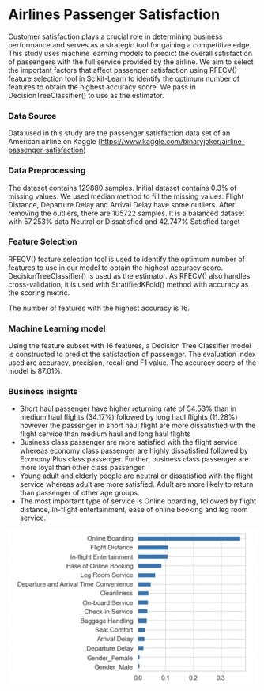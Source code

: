 # Airlines Passenger Satisfaction
Customer satisfaction plays a crucial role in determining business performance and serves as a strategic tool for gaining a competitive edge. This study uses machine learning models to predict the overall satisfaction of passengers with the full service provided by the airline. We aim to select the important factors that affect passenger satisfaction using RFECV() feature selection tool in Scikit-Learn to identify the optimum number of features to obtain the highest accuracy score. We pass in DecisionTreeClassifier() to use as the estimator.

### Data Source
Data used in this study are the passenger satisfaction data set of an American airline on Kaggle (https://www.kaggle.com/binaryjoker/airline-passenger-satisfaction) 

### Data Preprocessing
The dataset contains 129880 samples. Initial dataset contains 0.3% of missing values. We used median method to fill the missing values. Flight Distance, Departure Delay and Arrival Delay have some outliers. After removing the outliers, there are 105722 samples. It is a balanced dataset with 57.253% data Neutral or Dissatisfied and 42.747% Satisfied target

### Feature Selection
RFECV() feature selection tool is used to identify the optimum number of features to use in our model to obtain the highest accuracy score. DecisionTreeClassifier() is used as the estimator. As RFECV() also handles cross-validation, it is used with StratifiedKFold() method with accuracy as the scoring metric. 

The number of features with the highest accuracy is 16. 

### Machine Learning model
Using the feature subset with 16 features, a Decision Tree Classifier model is constructed to predict the satisfaction of passenger. The evaluation index used are accuracy, precision, recall and F1 value.
The accuracy score of the model is 87.01%.

### Business insights
- Short haul passenger have higher returning rate of 54.53% than in medium haul flights (34.17%) followed by long haul flights (11.28%) however the passenger in short haul flight are more dissatisfied with the flight service than medium haul and long haul flights
- Business class passenger are more satisfied with the flight service whereas economy class passenger are highly dissatisfied followed by Economy Plus class passenger. Further, business class passenger are more loyal than other class passenger.
- Young adult and elderly people are neutral or dissatisfied with the flight service whereas adult are more satisfied. Adult are more likely to return than passenger of other age groups.
- The most important type of service is Online boarding, followed by flight distance, In-flight entertainment, ease of online booking and leg room service.

![Getting Started](./satisfaction.png)


